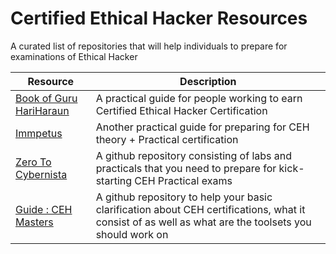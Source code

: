 # Certified Ethical Hacker Resources
A curated list of repositories that will help individuals to prepare for examinations of Ethical Hacker 

| Resource | Description |
|-----------|-----|
| <a href="https://book.thegurusec.com/certifications/certified-ethical-hacker-practical">Book of Guru HariHaraun</a>  | A practical guide for people working to earn Certified Ethical Hacker Certification  |
| <a href="https://immpetus.gitbook.io/ceh-practical">Immpetus</a> | Another practical guide for preparing for CEH theory + Practical certification |
| <a href="https://github.com/sampritdas8/Ec-Council-CEH-Practical--Guide-For-Exam/blob/main/CEH(Practical).md">Zero To Cybernista</a> | A github repository consisting of labs and practicals that you need to prepare for kick-starting CEH Practical exams |
| <a href="https://github.com/CyberSecurityUP/Guide-CEH-Practical-Master">Guide : CEH Masters</a>| A github repository to help your basic clarification about CEH certifications, what it consist of as well as what are the toolsets you should work on | 
